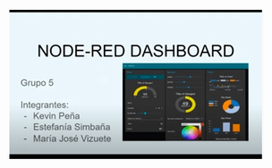 

[![Watch the video](https://github.com/kdpena2/Trabajo-Investigaci-n-Node-red/blob/master/IMG/imagen%20video.png)](https://youtu.be/xTX8m6vW10U) 

